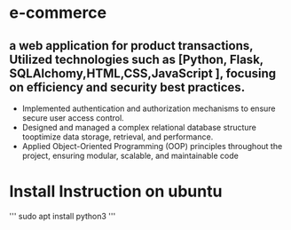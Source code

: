 ﻿# e-commerce
## a web application for product transactions, Utilized technologies such as [Python, Flask, SQLAlchomy,HTML,CSS,JavaScript ], focusing on efficiency and security best practices.

+ Implemented authentication and authorization mechanisms to ensure secure user access control.
+ Designed and managed a complex relational database structure tooptimize data storage, retrieval, and performance.
+ Applied Object-Oriented Programming (OOP) principles throughout the project, ensuring modular, scalable, and maintainable code

# Install Instruction on ubuntu 
''' sudo apt install python3 '''

